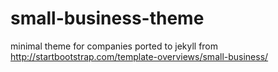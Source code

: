 # small-business-theme

minimal theme for companies ported to jekyll from http://startbootstrap.com/template-overviews/small-business/
